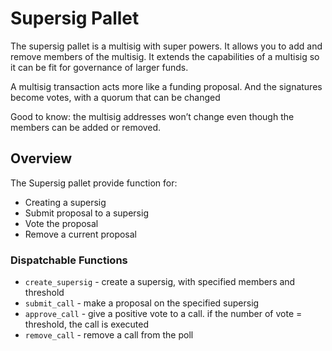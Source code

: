 # Supersig Pallet

The supersig pallet is a multisig with super powers.
It allows you to add and remove members of the multisig.
It extends the capabilities of a multisig so it can be fit for governance of larger funds.

A multisig transaction acts more like a funding proposal.
And the signatures become votes, with a quorum that can be changed

Good to know: the multisig addresses won’t change even though the members can be added or removed.

## Overview

The Supersig pallet provide function for:

- Creating a supersig
- Submit proposal to a supersig
- Vote the proposal
- Remove a current proposal


### Dispatchable Functions

- `create_supersig` - create a supersig, with specified members and threshold
- `submit_call` - make a proposal on the specified supersig
- `approve_call` - give a positive vote to a call. if the number of vote = threshold, the call
is executed
- `remove_call` - remove a call from the poll

